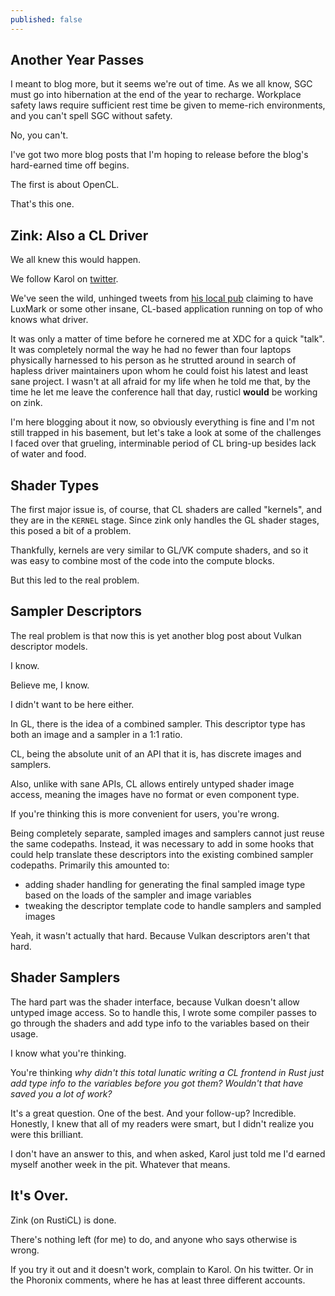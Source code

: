 ```yaml
---
published: false
---
```

## Another Year Passes

I meant to blog more, but it seems we're out of time. As we all know, SGC must go into hibernation at the end of the year to recharge. Workplace safety laws require sufficient rest time be given to meme-rich environments, and you can't spell SGC without safety.

No, you can't.

I've got two more blog posts that I'm hoping to release before the blog's hard-earned time off begins.

The first is about OpenCL.

That's this one.

## Zink: Also a CL Driver
We all knew this would happen.

We follow Karol on [twitter](https://twitter.com/karolherbst).

We've seen the wild, unhinged tweets from [his local pub](https://britspub.com/) claiming to have LuxMark or some other insane, CL-based application running on top of who knows what driver.

It was only a matter of time before he cornered me at XDC for a quick "talk". It was completely normal the way he had no fewer than four laptops physically harnessed to his person as he strutted around in search of hapless driver maintainers upon whom he could foist his latest and least sane project. I wasn't at all afraid for my life when he told me that, by the time he let me leave the conference hall that day, rusticl **would** be working on zink.

I'm here blogging about it now, so obviously everything is fine and I'm not still trapped in his basement, but let's take a look at some of the challenges I faced over that grueling, interminable period of CL bring-up besides lack of water and food.

## Shader Types
The first major issue is, of course, that CL shaders are called "kernels", and they are in the `KERNEL` stage. Since zink only handles the GL shader stages, this posed a bit of a problem.

Thankfully, kernels are very similar to GL/VK compute shaders, and so it was easy to combine most of the code into the compute blocks.

But this led to the real problem.

## Sampler Descriptors
The real problem is that now this is yet another blog post about Vulkan descriptor models.

I know.

Believe me, I know.

I didn't want to be here either.

In GL, there is the idea of a combined sampler. This descriptor type has both an image and a sampler in a 1:1 ratio.

CL, being the absolute unit of an API that it is, has discrete images and samplers.

Also, unlike with sane APIs, CL allows entirely untyped shader image access, meaning the images have no format or even component type.

If you're thinking this is more convenient for users, you're wrong.

Being completely separate, sampled images and samplers cannot just reuse the same codepaths. Instead, it was necessary to add in some hooks that could help translate these descriptors into the existing combined sampler codepaths. Primarily this amounted to:
* adding shader handling for generating the final sampled image type based on the loads of the sampler and image variables
* tweaking the descriptor template code to handle samplers and sampled images

Yeah, it wasn't actually that hard. Because Vulkan descriptors aren't that hard.

## Shader Samplers
The hard part was the shader interface, because Vulkan doesn't allow untyped image access. So to handle this, I wrote some compiler passes to go through the shaders and add type info to the variables based on their usage.

I know what you're thinking.

You're thinking *why didn't this total lunatic writing a CL frontend in Rust just add type info to the variables before you got them? Wouldn't that have saved you a lot of work?*

It's a great question. One of the best. And your follow-up? Incredible. Honestly, I knew that all of my readers were smart, but I didn't realize you were this brilliant.

I don't have an answer to this, and when asked, Karol just told me I'd earned myself another week in the pit. Whatever that means.

## It's Over.
Zink (on RustiCL) is done.

There's nothing left (for me) to do, and anyone who says otherwise is wrong.

If you try it out and it doesn't work, complain to Karol. On his twitter. Or in the Phoronix comments, where he has at least three different accounts.
